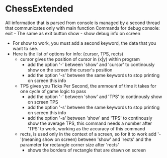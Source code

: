 # ChessExtended
All information that is parsed from console is managed by a second thread that communicates only with main function
Commands for debug console:
exit - The same as exit button
show - show debug info on screen
  - For show to work, you must add a second keyword, the data that you want to see.
  - Here is the list of options for info: (cursor, TPS, rects)
      - cursor gives the position of cursor in (x|y) within program
        - add the option '-' between 'show' and 'cursor' to continously show on the screen the cursor's position
        - add the option '-s' between the same keywords to stop printing on screen this info
      - TPS gives you Ticks Per Second, the ammount of time it takes for one cycle of game logic to pass
        - add the option '-' between 'show' and 'TPS' to continously show on screen TPS
        - add the option '-s' between the same keywords to stop printing on screen this info
        - add the option '-a' between 'show' and 'TPS' to continously show the average TPS, this command needs a number after 'TPS' to work, working as the accuracy of this command
      - rects, is used only in the context of a screen, so for it to work add '-'(meaning show on screen) between 'show' and 'rects' and the parameter for rectangle corner size after 'rects'
        - shows the borders of rectangle that are drawn on screen
